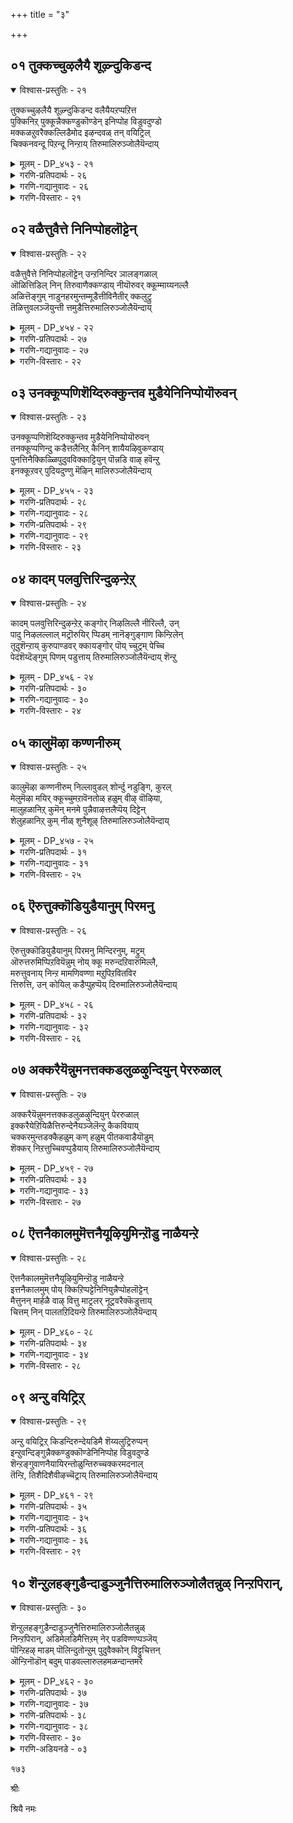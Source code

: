 +++
title = "३"

+++

## ०१  तुक्कच्चुऴलैयै शूऴ्न्दुकिडन्द

<details open><summary>विश्वास-प्रस्तुतिः - २१</summary>

तुक्कच्चुऴलैयै शूऴ्न्दुकिडन्द वलैयैयऱप्पऱित्त  
पुक्किनिऱ् पुक्कून्नैक्कण्डुकॊण्डेन् इनिप्पोह विडुवदुण्डो  
मक्कळऱुवरैक्कल्लिडैमोद इऴन्दवळ् तन् वयिट्रिल्  
चिक्कनवन्दू पिऱन्दू निन्ऱाय् तिरुमालिरुञ्जोलैयॆन्दाय्
</details>

<details><summary>मूलम् - DP_४५३ - २१</summary>

तुक्कच्चुऴलैयै शूऴ्न्दुकिडन्द वलैयैयऱप्पऱित्त  
पुक्किनिऱ् पुक्कून्नैक्कण्डुकॊण्डेन् इनिप्पोह विडुवदुण्डो  
मक्कळऱुवरैक्कल्लिडैमोद इऴन्दवळ् तन् वयिट्रिल्  
चिक्कनवन्दू पिऱन्दू निन्ऱाय् तिरुमालिरुञ्जोलैयॆन्दाय्
</details>

<details><summary>गरणि-प्रतिपदार्थः - २६</summary>

तुक्कम्=दुःखगळॆम्ब, शुऴलैयै=सुळियल्लिये, शूऴ्न्दु=हॊक्कु, सिक्किकॊण्डु, किडन्द=बिद्दिरुव, वलैयै=बलॆयन्ने, अऱ=कत्तरिसि होगुवन्तॆ, पऱित्तु=कित्तॆसॆदु, पुक्किनिल्=हॊक्क मनॆयन्नु, पुक्कू=हॊक्कू, उन्नै=निन्नन्नु,कण्डुकॊण्डेन्= कण्डुकॊण्डॆनु, इनि=इन्नु, पोह=होगुवुदक्कॆ, विडुवदु=बिडुवुदु, उण्डे=आगुवुदे?, मक्कळ्=मक्कळु, अऱुवरै= आरुमन्दियन्नु, कल् इडै=कल्लिन स्थळदल्लि, मोद=अप्पळिसलु, इऴन्दवळ् तन्=दुःखियादवळ, वयिट्रिल्=हॊट्टॆयल्लि, चिक्कन=बेगनॆ, वन्दु=बन्दु, पिऱन्दु=हुट्टि, निन्ऱाय्=नॆलसिदॆ, तिरुमालिरुञ्जोळै=तिरुमालिरुञ्जोलैय, ऎन्दाय्=नन्न स्वामिये.
</details>

<details><summary>गरणि-गद्यानुवादः - २६</summary>

दुःखगळॆम्ब सुळिगळल्लिये हॊक्कू सिक्किकॊण्डुबिद्दिरुव बलॆयन्ने कत्तरिसिहोगुवन्तॆ कित्तॆसॆदु, हॊक्क मनॆयन्नु हॊक्कू, निन्नन्नु कण्डुकॊण्डॆनु. इन्नुहोगुवुदक्कॆ बिडुवुदुण्टे? आरुमक्कळन्नु कल्लिन मेलॆ अप्पळिसलु दुःखगॊण्डवळ हॊट्टॆयल्लि बेगनॆ बन्दु सेरि, हुट्टि, नॆलॆसिरुवॆ, तिरुमालिरुञ्जोलैय नन्न स्वामिये.\(१\)
</details>

<details><summary>गरणि-विस्तारः - २१</summary>

आऴ्वाररु इल्लि सुन्दरवाद रूपकवॊन्दन्नु बळसिकॊण्डिद्दारॆ. बलॆबीसुववनु मीनुगार. बलॆबीसुवुदु आळवागि हरियुव नीरिरुव स्थळदल्लि अथवा निन्तिरुव नीरिनल्लि. बलॆयल्लि दॊड्डदॊड्ड मीनुगळन्नु हिडिदुहाकबहुदु ऎम्बुदे प्रयोजन. सुळियिरुव प्रवाहदल्लि बलॆहॊक्करॆ इन्नू ऒळ्ळॆयदु. हॆचु मीनन्नु हिडियबहुदु. ऒन्दु वेळॆ बलॆ कित्तुहोदरो? आशॆयॆल्ला निराशॆयागुवुदल्लवे? मानव देहदल्लि वासिसुव आत्मने मीनुगार. देहवे बलॆ. बाळे बहळ आळवाद हरियुव नीरु. दुःख्हगळे सुळिगळु. बलॆयन्नु बीसि, अदन्नु सुळियल्लि सिक्किसि, पडॆयबेकॆन्नुव प्रयोजनवे प्रापञ्चिक सुखवॆम्ब मीनुगळु.

सामान्यजनरिगॆ इष्टु साकु. प्रापञ्चिक सुखवॆम्बुदु ऎष्टे अल्पवॆनिसिरलि, अदन्नुपडॆदुकॊळ्ळुवुदरल्लि बाळन्ने सवॆसिदरू सन्तोषवे. आऴ्वाररिगॆ हागागदु. अवरु बीसिद बलॆयन्नु सुळियल्लि सिक्किसुवुदर बदलागि

१६०

अदन्नु तावे कत्तरिसि हाकिदरु. संसार सुखवन्नु व्यर्थवागि अरसुव आशॆयन्नु बिट्टुकॊट्टरु. भगवन्तनन्नु काणबेकॆम्ब हिरियाशॆयिन्द भगवन्तने स्वतः नॆलसिरुव देहद हृदयान्तराळदल्लि अवनन्नु कष्टपट्टु कण्डुकॊण्डरु. तावु कण्डुकॊण्ड भगवन्त तम्मल्लिये उळीयलि, तावु अवनन्नु बिट्टुकॊडबारदु ऎन्दु, भक्तियिन्द, अवनन्नु अल्लिये उळिसिकॊण्डरु.

निवृत्तिमार्गद हिरिमॆ. मुक्तणि अन्त्यकालदल्लादरू सन्यास अवश्यवॆन्दु आचार्यरु हेळुवुदरिन्दले आ मार्गद हिरिमॆ-आदरे अवरू सद्गृहस्थरन्नु कन्दल्लि आदर तोरि आनन्दगॊळ्ळुवरु.

आ भगवन्तनो बेरॆ यारू अल्ल. आरु मक्कळन्नु हॊलॆ मनॆयल्ले कळॆदुकॊण्डु, अवुगळन्नु अण्ण कंसनु नॆलक्कॆ\(कल्लिगॆ\)बडिदु कॊल्लुवुदन्नु कण्णार कण्डु, अपारवाद व्यथॆयन्नु अ नुभविसुत्तिद्द देवकि देविय दुःख निवारणॆ माडुवुदक्कागि अवळ हॊट्टॆयल्लि अवतरिसि बन्द साक्षात् श्रीकृष्णने अवनु\! आऴ्वारर मत्तु आर्तभक्तर दुःखनिवारणॆ माडलारने आ स्वामि?
</details>

## ०२  वळैत्तुवैत्ते निनिप्पोहलॊट्टेन्

<details open><summary>विश्वास-प्रस्तुतिः - २२</summary>

वळैत्तुवैत्ते निनिप्पोहलॊट्टेन् उन्ऱनिन्दिर ञालङ्गळाल्  
ऒळित्तिडिल् निन् तिरुवाणैक्कण्डाय् नीयॊरुवर् क्कूम्माय्यनल्लै  
अळित्तॆङ्गुम् नाडुनहरमुन्तम्मूडैत्तीविनैतीर् क्कलुट्रु  
तॆळित्तुवलञ्जॆयुन्ती त्तमुडैत्तिरुमालिरुञ्जोलैयॆन्दाय्
</details>

<details><summary>मूलम् - DP_४५४ - २२</summary>

वळैत्तुवैत्ते निनिप्पोहलॊट्टेन् उन्ऱनिन्दिर ञालङ्गळाल्  
ऒळित्तिडिल् निन् तिरुवाणैक्कण्डाय् नीयॊरुवर् क्कूम्माय्यनल्लै  
अळित्तॆङ्गुम् नाडुनहरमुन्तम्मूडैत्तीविनैतीर् क्कलुट्रु  
तॆळित्तुवलञ्जॆयुन्ती त्तमुडैत्तिरुमालिरुञ्जोलैयॆन्दाय्
</details>

<details><summary>गरणि-प्रतिपदार्थः - २७</summary>

वळैत्तु=प्रदक्षिणॆ, वैत्तेन्=माडिद्देनॆ \(सुत्तु कट्टिद्देनॆ\), इनि=इन्नु, पोहल्=होगलु, ऒट्टेन्=बिडलॊल्लॆ, उन् तन्=निन्न, इन्दिरञालङ्गळाल्=इन्द्रजालगळिन्द, ऒळित्तिडिल्=\(नीनु\) मरॆयादरॆ, निन्=निन्न, तिरु=श्रीदेविय, आणै=आणॆ, कण्डाय्=कण्डॆया, नी=नीनु, ऒरुवर् क्कूम्=यारॊब्बरिगू, मॆय्यम्=सहजवादवनु, अल्लै=अल्ल, नाडुम्=हळ्ळियन्नू, नहरमुम्=नगरवन्नु, ऎङ्गुम्=ऎल्ल कडॆयल्लियू, अळित्तु=आशॆयिन्द, तम्मूडैय=तम्म तम्म \(अवरवर\), तीविनै=दुष्कृत्यगळन्नु, तीर् क्क=बगॆहरिसलु, उट्रु=सत्यवागि, तॆळित्तु=परिशुद्धव्रागि, वलम्=प्रदक्षिणॆ, शॆय्युम्=माडुवन्थ, तीर् त्तमुडै=तीर्थवुळ्ळ, तिरुमालिरुञ्जोलै=तिरुमालिरुञ्जोलैय, ऎन्दाय्=तन्दॆये.
</details>

<details><summary>गरणि-गद्यानुवादः - २७</summary>

निन्नन्नु सुत्तुकट्टिद्देनॆ. इन्नु होगगॊडुवुदिल्ल. निन्न इन्द्रियजालगळिन्द मरॆयागुवॆयॆन्दरॆ निन्न श्रीदेविय आणॆ कण्डॆया. यारॊब्बरिगू नीनु सहकवादवनल्ल. देशद ऎल्ला भागगळल्लियू आशॆपट्टु, तम्म तम्म
</details>

<details><summary>गरणि-विस्तारः - २२</summary>

१६१

पापकर्मगळन्नु बगॆहरिसिकॊळ्ळलु सत्यवागि परिशुद्धवागि प्रदक्षिणॆ माडुवन्थ तीर्थवन्नुळ्ळ तिरुमालिरुञ्जोलैय तन्दॆये.\(२\)

नाडिन ऎल्ल भागगळिन्दलू तिरुमालिरुञ्जोलै ऎम्ब पवित्रस्थळक्कॆ भक्तरु यात्रार्थिगळागि बरुत्तारॆ. अवर नाना पापकर्मगळन्नॆल्ला अल्लि तॊडॆदुहाकुवुदे अदर उद्देश. अदक्कॆ तक्क “तीर्थ” वू अल्लिदॆ. अदरल्लि मिन्दरॆ साकु, सत्यवागियू परिशुद्धरागुत्तारॆ. अनन्तर अवरु बॆट्टद मेलॆ नॆलॆसिरुव भगवन्तनिगॆ प्रदक्षिणॆ माडिदरॆ पापगळॆल्लवू कळॆदु होगुवुदु. इदु सत्य. इदे आ पवित्रक्षेत्रद हॆग्गळिकॆ.

आऴ्वाररु हेळुत्तारॆ- स्वामी नानू पवित्रतीर्थदल्लि मिन्दिद्देनॆ. निन्नन्नु बलवन्दिद्देनॆ\(प्रदक्षिणॆ माडिद्देनॆ\). इदरिन्द निनगॆ दिग्बन्धन माडिद्देनॆ. निन्नन्नु इल्लिन्द होगगॊडुवुदिल्ल. नीनु मायावि. निन्न इन्द्रजालगळिन्द नीनु मरॆयागि बिडबल्लॆ. अदक्कू नानु अवकाश कॊडुवुदिल्ल.नीनेनादरू हागॆ ननगॆ मोसमाडहोदॆयो, इको, निन्न श्रीदेविय मेलण आणॆ. नीनु यारॊन्दिगू सहजवागि नडॆदुकॊळ्ळुववनल्ल. अदन्नरितुकॊण्डे निनगॆ ई ऎरडु बगॆय दिग्बन्धन.

“आणॆ” माडुवुदु असूचानवागि नडॆदु बन्द पद्धतिये. हेगॆन्दरॆ हागॆ इदन्नु बळसुवुदल्ल. सत्यवन्नु प्रतिपादनॆ माडुवुदु. सत्यक्कॆ कट्टिबीळुवंयतॆ माडुवुदु. सत्यवागि आडिद मातिनन्तॆ नडॆदुकॊळ्ळुवुदु, अदक्कॆ भङ्गतरदन्तॆ नोडिकॊळ्ळुवुदु- इवु ’आणॆ’य उद्देश. इल्लि आऴ्वाररुश्रीदेविय मेलॆ आणॆयिट्टु तम्मन्नु बिट्टु मरॆयागबारदॆन्दु भगवन्तनन्नु बेडिकॊळ्ळुत्तारॆ. इब्बर नडुवॆ आगुव मातन्नु, अत्यन्त प्रियराद मत्तॊब्बर हॆसरन्नु साक्षियागिट्टुकॊण्डु, सत्यवागि इब्बरू परिपालिसबेकॆम्बुदे ई “आणॆ”य कट्टुपाडु. भगवन्तनिगॆ अत्यन्त प्रियळागि, अवन वक्षदल्लिये नित्यवास माडुव श्रीदेवियन्ने साक्षिगॆ करॆद मेलॆ भगवन्तनु मातिगॆ तप्पुवुदु हेगॆ?
</details>

## ०३  उनक्कूप्पणिशॆय्दिरुक्कुन्तव मुडैयेनिनिप्पोयॊरुवन्

<details open><summary>विश्वास-प्रस्तुतिः - २३</summary>

उनक्कूप्पणिशॆय्दिरुक्कुन्तव मुडैयेनिनिप्पोयॊरुवन्  
तनक्कूप्पणिन्दु कडैत्तलैनिऱ् कैनिन् शायैयऴिवुकण्डाय्  
पुनत्तिनैक्किळ्ळिपुदुवविक्काट्टियुन् पॊन्नडि वाऴ् हवॆन्ऱु  
इनक्कूऱवर् पुदियदुण्णु मॆऴिन् मालिरुञ्जोलैयॆन्दाय्
</details>

<details><summary>मूलम् - DP_४५५ - २३</summary>

उनक्कूप्पणिशॆय्दिरुक्कुन्तव मुडैयेनिनिप्पोयॊरुवन्  
तनक्कूप्पणिन्दु कडैत्तलैनिऱ् कैनिन् शायैयऴिवुकण्डाय्  
पुनत्तिनैक्किळ्ळिपुदुवविक्काट्टियुन् पॊन्नडि वाऴ् हवॆन्ऱु  
इनक्कूऱवर् पुदियदुण्णु मॆऴिन् मालिरुञ्जोलैयॆन्दाय्
</details>

<details><summary>गरणि-प्रतिपदार्थः - २८</summary>

उनक्कू=निनगॆ, पणि=सेवॆयन्नु, शॆय्दु-माडि, ऒरुक्कुम्=इरुव, तवम्=पुण्यवन्नु, उडैयेन्=उळ्ळवनागिद्देनॆ, इनि=इन्नु मेलॆ, पोय्= हॊरगॆ होगि, 
</details>

<details><summary>गरणि-गद्यानुवादः - २८</summary>

१६२
</details>

<details><summary>गरणि-प्रतिपदार्थः - २९</summary>

ऒरुवन् तनक्कू=बेरॊब्बनिगॆ, पणिद्नु=तलॆबागि, कडैत्तलै=\(अवन\) तलॆबागिलिनल्लि, निऱ् कै=निल्लुवुदु, निन्=निन्न, हिरिमॆगॆ, अऴिवु=कॊरतॆ\(नाश\), कण्डाय्=कण्डॆया, इनम्=गुम्पु कूडिद, कुऱवर्= बॆट्ट कुरुबरु, पुनम्=बॆट्टद तप्पलिनल्लि बॆळॆद, तिनै=\(धान्यद\) तॆनॆयन्नु, किळ्ळि=कित्तुकॊण्डु, पुदु=हॊसदाद, अवि=हविस्सिनन्तॆ, काट्टि=नैवेद्य माडि, उन्=निन्न, पॊन्नडि=चिन्नदन्थ पादगळु, वाऴ्=चिरकालविरलि, ऎन्ऱु=ऎन्दु हेळुत्ता हॊगळुत्ता, पुदियदु=आ हॊस बॆळॆयन्नु, उण्णुम्=उण्णुवन्थ, ऎऴिल्=सुन्दरवाद, मालिरुञ्जोलै=तिरुमालिरुञ्जोलैय, ऎन्दाय्=नन्न तन्दॆये.
</details>

<details><summary>गरणि-गद्यानुवादः - २९</summary>

निनगॆ सेवॆ सल्लिसुत्तिरुव पुण्यवन्नु पडॆदिद्देनॆ. इन्नु मेलॆ, हॊरगॆ होगि बेरॊब्बनिगॆ तलॆबागि अवन तलॆबागिलिनल्लि निल्लुवुदु निन्न हिरिमॆगॆ कुन्दक तरुवुदु कण्डॆया. बॆट्टद कुरुबरु गुम्पुगुम्पागि बॆट्टद तप्पलिन बैलुनॆलदल्लि बॆळॆद धान्यद तॆनॆयन्नु जिगुटिकॊण्डु, हॊसदागि हविस्सन्नु अर्पिसुव रीतियल्लि अदन्नु निवेदन माडि, निन्न चिन्नदन्थ पादगळु चिरकालविरलि ऎन्दु हेळि हॊगळुत्ता आ हॊसबॆळॆयन्नु उण्णुवन्थ सॊबगिन तिरुमालिरुञ्जोलैय नन्न तन्दॆये.\(३\)
</details>

<details><summary>गरणि-विस्तारः - २३</summary>

तिरुमालिरुञ्जोळैयल्लि वासमाडुव बॆट्टकुरुबरु स्वच्छन्द जीविगळु. अवरु भगवन्तनिगॆ मात्रवे मणियुवुदु. बॆट्टद तप्पलिन बैलुनॆलदल्लि अवरु उत्तु बित्ति कष्टपट्टु बॆळॆसिद बॆळॆय तॆनॆयॊन्दन्नु जिगुटि, परमानन्ददिन्द “भगवन्ता, “निन्न दिव्यपादगळु चिरकालविरलि” ऎन्दु हेळि, आ हॊसबॆळॆयन्नु भगवन्तनिगॆ निवेदन माडि, अनन्तर तावु अदन्नु स्वीकरिसुत्तारॆ. भगवन्तन कॄपाकटाक्षदिन्दलल्लवे तावु अन्थ बॆळॆयन्नु काणुवुदु; उण्णुवुदु\! भगवन्तन अनुग्रहदिन्दलल्लवे तावु सुखदिन्द जीविसुत्तिरुवुदु\!\! अवर भावनॆ ऎष्टु पवित्र\! अवर हृदय ऎष्टु निर्मल\! अवर निवेदन ऎष्टु सरळ\! आऴ्वाररिगॆ इदु गॊत्तु. भगवन्तनल्लि तावु हेगॆ नडॆदुकॊळ्ळबेकु? अवरु तम्म जीवनवन्ने भगवन्तन सेवॆगागि मुडिपु मूडिट्टवरु. भगवन्तनिगॆ मात्रवे अवरु तलॆबागुवुदु. बेरॆ यारल्लियू सेवॆ अवरिगॆ हिडिसलु. मनुष्यनु ऎष्टे घनवन्त, सिरिवन्त, विद्यावन्तनॆनिसिकॊण्डिद्दरू सह अवनिगॆ तलॆबागुवुदे? अवन बागिलु कायुवुदे? अवन ऊळिग नडसुवुदे? इदु तम्म घनतॆगॆ तक्कद्दे? ऒन्दु वेळॆ, अन्थ सन्दर्भवॊदगिदरॆ, तावु मनुष्यन सेवकरागिरुवुदु भगवन्तन हिरिमॆगॆ कुन्दक तरुवुदिल्लवे? हीगॆल्ला आऴ्वाररु योचिसि, भगवन्तनिगॆ मात्रवे कैङ्कर्यनडसुव पुण्यवन्नु पडॆदिरुवुदु आ भगवन्तन कृपाकटाक्षद हिरिमॆये ऎन्दु तम्म परम दीनतॆयन्नु इल्लि व्यक्तपडिसिद्दारॆ.

भगवन्तनिगॆ मनुष्यनिन्द बेकादद्देनिदॆ? अवन परिशुद्धवाद , मगुविनन्थ मुग्धवाद, भक्तिपूर्णवाद हृदयवॊन्दे; अवनु जीविसुतिरुवुदु भगवन्तन अपार करुणाकटाक्षदिन्दले ऎम्ब सरळवाद भावनॆयॊन्दे. अदु अवनन्नु भगवन्तनॊन्दिगॆ ऒन्दुगूडिसिबिडुवुदु.

१६३
</details>

## ०४  कादम् पलवुत्तिरिन्दुऴन्ऱेऱ्

<details open><summary>विश्वास-प्रस्तुतिः - २४</summary>

कादम् पलवुत्तिरिन्दुऴन्ऱेऱ् कङ्गोर् निऴलिल्लै नीरिल्लै, उन्  
पादु निऴलल्लाल् मट्रॊरुयिर् प्पिडम् नानॆङ्गुङ्गाण किन्ऱिलेन्  
तूदुशॆन्ऱाय् कुरुपाण्डवर् क्कायङ्गोर् पॊय् च्चुट्रम् पेच्चि  
पेदंशॆय्दॆङ्गुम् पिणम् पडुत्ताय् तिरुमालिरुञ्जोलैयॆन्दाय् शॆन्ऱु
</details>

<details><summary>मूलम् - DP_४५६ - २४</summary>

कादम् पलवुत्तिरिन्दुऴन्ऱेऱ् कङ्गोर् निऴलिल्लै नीरिल्लै, उन्  
पादु निऴलल्लाल् मट्रॊरुयिर् प्पिडम् नानॆङ्गुङ्गाण किन्ऱिलेन्  
तूदुशॆन्ऱाय् कुरुपाण्डवर् क्कायङ्गोर् पॊय् च्चुट्रम् पेच्चि  
पेदंशॆय्दॆङ्गुम् पिणम् पडुत्ताय् तिरुमालिरुञ्जोलैयॆन्दाय् शॆन्ऱु
</details>

<details><summary>गरणि-प्रतिपदार्थः - ३०</summary>

कादम्=गावुदगळु, पलवु=अनेकवन्नु, तिरिन्दु=तिरुगाशि, उऴन्ऱेऱ् कु=अलॆदाडिद \(ननगॆ\)वनिगॆ, इल्लै=इल्ल, नीर्=नीरु, इल्लै=इल्ल, उन्=निन्न, पादुम्=तिरुवडिगळ, निऴल्=नॆरळु, अल्लाल्=\(ऒन्दन्नु\)बिट्टरॆ, मट्रु=बेरॆ, ओर्=यावॊन्दु, उयिर् प्पु=उसिराडुव\(जीवनद चिह्नॆयिरुव\), इडम्=स्थळवन्नु, नान्=नानु, ऎङ्गुम्=ऎल्लियू, काण् हिन्ऱिल्लेन्=काणूत्तले इल्ल, तूदु=दौत्यक्कागि, शॆन्ऱाय्=\(नीनु\)होदॆ, कुरु=कौरवरिगू, पाण्डवर् क्काय्=पाण्डवरु, इवरुगळिगागि, अङ्गु=अल्लि, ओर्=ऒन्दु, पॊय्=अर्थगर्भितवाद, शुट्रम्=बळसु मातन्नु, पेच्चि=आडि, शॆन्ऱु=अल्लिन्द हॊरटु, पेदम्=भेदवन्नु, शॆय्दु=कल्पिसि, ऎङ्गुम्=ऎल्लॆल्लियू, पिणम् पडुत्ताय्=हॆणगळन्नु \(बीळिसिदॆ\)हरडिबिट्टॆ, तिरुमालिरुञ्जोलै=तिरुमालिरुञ्जोलैय, ऎन्दाय्=तन्दॆये.
</details>

<details><summary>गरणि-गद्यानुवादः - ३०</summary>

अनेक गावुदगळन्नु तिरुगाडि अलॆदाडिदवनिगॆ \(ननगॆ\)अल्लि, स्वल्पवादरू नॆरळूइल्ल नीरू इल्ल. निन्न तिरुवडिगळ नॆरळॊन्दन्नु बिट्टरॆ बदुकिन चिह्नॆयिरुव बेरॆ यावॊन्दु स्थळवन्नू नानु काणुत्तलिल्ल. नीनु कुरुपाण्डवरुगळीगागि दौत्यवन्नु नडसि, अल्लि ऒन्दु बळसु मातन्नाडि, अल्लिन्द हॊरटु, भेदवन्नु कल्पिसि, ऎल्लॆल्लियू हॆणगळन्नु बीळीसि बिट्टॆयल्ला, तिरुमालिरुञ्जोलैय नन्न तन्दॆये.\(४\)
</details>

<details><summary>गरणि-विस्तारः - २४</summary>

“नॆरळु-नीरु-” दारिहोकनिगॆ दारियल्लि क्षणकाल तङ्गुवुदक्कॆ, विश्रान्ति पडॆयुवुदक्कॆ, निर्भयवागिरुवुदक्कॆ बेकाद ऒन्दु सदाश्रय “नॆरळु”. अल्लि, तन्न दाहवन्नु शमनमाडिकॊळ्ळुवुदक्कॆ, आयासवन्नु कळॆयुवुदक्कॆ बेकादद्दु “नीरु”. उणिसिगिन्तलू नीरु मुख्य. अनेकानेक गावुदगळन्नु नडॆदु आयासगॊण्डवनिगन्तू बेकादवु ई ऎरडी- नॆरळू-नीरू.

१६४

आऴ्वारर्य् हेळुव ई मातुगळु. आध्यात्मिक अर्थवुळ्ळद्दु ऎन्नबहुदु. हुट्टिद क्षणदिन्द सायुव कडॆयुसिरिनवरॆगॆ ऎन्दरॆ मनुष्यन आयुस्सन्नु भूमिय मेलॆ कळॆयुत्तानॆ. अदु अवन ई लोकद बदुकु. आऴ्वाररु हेळुत्तारॆ- नन्न तन्दॆये, नानु हुट्टिदन्दिनिन्द इदुवरॆगॆ इहलोकद जीवनयात्रॆगागि लॆक्कविल्लदष्टु गावुदगळ प्रयाणवन्नु मुगिसिद्देनॆ. ननगॆ निजवाद बदुकिन चिह्नॆयॆम्बुदु इरुव स्थळ ऎल्लियू कण्डुबन्दिल्ल. ई लोकदल्लि ननगॆ सदाश्रयवॆम्बुदे कण्डुबन्दिल्ल. निन्न तिरुवडिगळन्ने नानु आश्रयवागि कोरि, कोरि ई बाळन्नु नडसुत्तिद्देनॆ. निन्नन्नु सेरुव मार्ग्वन्नु नीने ननगॆ तोरिसु. निन्न् अतिरुवडिगळ तण्णॆळलिनल्लि नानु निश्चिन्तनागिरुवन्तॆ अनुग्रहिसु.

“दूतनागि होगि, बळसु मातनाडि”- तमगॆ सल्लबेकाद अर्ध राज्यवन्नु तमगॆ हिन्तिरुगिसबेकॆन्दु दौत्यमाडलु पाण्डवरु श्रीकृष्णनन्नु दुर्योधनन बळिगॆ कळुहिसिदरु. कृष्णनु हस्तिनावतियल्लि नेरवागि दुर्योधनन बळिगॆ होगलिल्ल. अवनु सिद्धपडिसि कादुकॊण्डिद्द अवन आतिथ्यवन्नू स्वीकरिसलिल्ल. अदक्कॆ बदलागि, विदुरन मनॆगॆ होदनु. अवन बड आतिथ्यवन्नु पडॆदु तृप्तिपट्टनु. दुर्योधननिगॆ इदु तिळियितु. तनगॆ हीगॆ अपमान माडबहुदे ऎन्दु खतिगॊण्डनु. अवनु कृष्णनन्नु कण्डु “शूद्रन मनॆय बड आतिथ्य निनगॆ हेगॆ ऒग्गितु, पुण्डरीकाक्ष?” ऎन्दु कृष्णनन्नु मूदलिसि केळिदनु. अदक्कॆ कृष्णनॆन्दद्दु- “ दुर्योधना, ननगॆ कौरवरू पाण्डवरू समरल्लवे?नीविब्बरू ओग परस्पर शत्रुगळन्तॆ वर्तिसुत्तिद्दीरि. निम्मिब्बर नडुवॆ सन्धि नडसि निम्मिब्बरिगू ऒळ्ळॆयदन्नु माडलु बन्दिरुववनु नानु. निन्न मनॆयल्लि ईग आतिथ्यवन्नु स्वीकरिसुवुदु “दूट”नाद ननगॆ तक्कद्दे? यार पक्षवन्नू वहिसद विदुरन मनॆगॆ ननौ होदॆ. इदरल्लि तप्पेनिदॆ? ऎल्लि हॄदय शुद्धवागिदॆयो, ऎल्लि गौरवविदॆयो, ऎल्लि आदरविदॆयो, ऎल्लिआडम्बरद सुळिवे इल्लवो अल्लिय आतिथ्य ऎष्टू बडतनद्दे आदरू अदे ननगॆ इष्ट. कोपगॊळ्ळबेड.” अर्थगर्भितवाद बळसुमातुगळिवु. दुर्योधन सिद्धपडिसिद्द आतिथ्य कृष्णन अभिप्रायगळॆल्लक्कू विरुद्धवागित्तु. मातुगळ ऒळगुट्टु दुर्योधननिगॆ हॊळॆयलिल्ल. अवन विषयय तुम्बिद हृदयवे अदक्कॆ कारण.

कृष्णन रायभार नडॆयितु, दिट. आदरॆ, अदरिन्द बन्दद्दु महाभारत युद्धवे.\\

“भेदवन्नु कल्पिसि”- युद्धक्कॆ मुञ्चॆ सिद्धतॆगळल्लवे? दुर्योधननु कृष्णन सहायवन्नु कोरलु बन्दनु. अर्जुननू अदे कार्यक्कागिये बन्दनु. आग, कृष्णनु निद्दॆ माडुत्तिद्द. मॊदलु बन्द दुर्योधननु कृष्णन शयनागारदल्लि तलॆय कडॆइद्द ऒन्दु आसनदल्लि कुळितुकॊण्डनु. आमेलॆ बन्द अर्जुननिगॆ आसनविल्लद्दरिन्द, कृष्णन मञ्चद मेलॆये ,अवन पादद बळुकुळित. कृष्ण निद्दॆयिन्द तिळिदॆद्दु, मॊदलु गमनिसिद्दु अर्जुननन्नु, अवनन्नु मातनाडिसिद

१६५

बळिक दुर्योधननन्नु कण्डु कुशल प्रश्नॆ माडिद. अवरिब्बर नडुवॆ कल्पिसिद मॊदलनॆय भेद इदु. इब्बरू कृष्णन सहायवन्नु कोरिदरु. अदक्कॆ कृष्णनॆन्द- “नानु युद्धमाडुवुदिल्ल, सहायकनागि मात्रवे इरतक्कवनु. इन्थ नानु बेके? नन्नल्लि मूरु अक्षौहिणि सैन्यविदॆ. युद्धक्कॆ सिद्धवागिदॆ. अदु बेके? योचिसि, केळि “जनबलवन्नु नम्बिद्द दुर्योधन सैन्यवन्नु कोरिद. अर्जुननुकृष्णनन्नुमात्रवे कोरिद. कृष्णनु मॊदलु माडिद भेदद बीझ, हीगॆ बॆळॆयितु. इदर फलवए भीकर महाभारतयुद्ध. रणरङ्गदल्लि ऎल्लॆल्लि नोडिदरू हॆणगळे. १८ अक्षोहिणि सेनॆ-भूभार इळिसिद.

भगवन्त रक्षकनू हौदु; प्रळयकनू हौदु. अनन्य शरणरिगॆ अवनु नॆच्चिन रक्षक; ऎदुरुबिद्दवरिगॆ अवनु प्रळयान्तकने.
</details>

## ०५  कालुमॆऴा कण्णनीरुम्

<details open><summary>विश्वास-प्रस्तुतिः - २५</summary>

कालुमॆऴा कण्णनीरुम् निल्लावुडल् शोर्न्दु नडुङ्गि, कुरल्  
मेलुमॆऴा मयिर् क्कूच्चुमऱावॆनतोळ् हळुम् वीऴ् वॊऴिया,  
मालुहळानिऱ् कुमॆन् मनमे पुन्नैवाऴत्तलैप्पॆय् दिट्टेन्  
शेलुहळानिऱ् कुम् नीळ् शुनैशूऴ् तिरुमालिरुञ्जोलैयॆन्दाय्
</details>

<details><summary>मूलम् - DP_४५७ - २५</summary>

कालुमॆऴा कण्णनीरुम् निल्लावुडल् शोर्न्दु नडुङ्गि, कुरल्  
मेलुमॆऴा मयिर् क्कूच्चुमऱावॆनतोळ् हळुम् वीऴ् वॊऴिया,  
मालुहळानिऱ् कुमॆन् मनमे पुन्नैवाऴत्तलैप्पॆय् दिट्टेन्  
शेलुहळानिऱ् कुम् नीळ् शुनैशूऴ् तिरुमालिरुञ्जोलैयॆन्दाय्
</details>

<details><summary>गरणि-प्रतिपदार्थः - ३१</summary>

कालुम्=कालुगळु, ऎऴा=एळलारवु, कण्णनीरुम्=कण्णीरु, निल्ला=निल्लदु, उडल्=देहवु, शोर्न्दु=शक्तिगुन्दि, नडुङ्गि=नडुगुत्तिदॆ, मेलुम्=अल्लदॆ, कुरल्=स्वरवु, ऎऴा=हॊरडुवुदिल्ल, मयिल्=कूडलु, कूच्चुम्=निमिरुवुदु, अऱा=मुगिदिल्ल, ऎन=नन्न, तोळ् हळुम्=तोळुगळू, वीऴ् वु=बिद्दुहोगुविकॆयन्नु, ऒऴिया=बिट्टरॆ, माल्=हॊरिमॆय पर्वतवु, उहळा=हत्तुवुदक्कागदॆ\(पडॆयलारदन्तॆ\), निऱ् कुम्=निन्तिदॆ, ऎन्=नन्न, मनम्=मनस्सिन, एवु=उत्साहदिन्द, उन्नै=निन्नॊडनॆ, वाऴ=बाळलु, तलैप्पॆय् दिट्टेन्=शेरिबिट्टॆनु, शेल्=मीनुगळु, उहळा=होगलारदॆ, निऱ् कुम्=निन्तिरुव, नीळ्=विस्तारवाद, शुनै=\(कॆरॆ\) कॊळगळिन्द, शूऴ्=सुत्तुवरिदिरुव, तिरुमालिरुञ्जोलै=तिरुमालिरुञ्जोलैय, ऎन्दाय्=नन्न तन्दॆये.
</details>

<details><summary>गरणि-गद्यानुवादः - ३१</summary>

कालुगळु एळवु; कण्णीरु निल्लदु; देहवु शक्तिगुन्दि नडुगुत्तिदॆ. अल्लदॆ स्वरवु हॊरडुवुदिल्ल; कूदलु निमिरुवुदु मुगिदिल्ल; नन्न तोळुगळु बिद्दु होगुत्तिवॆ; हिरिमॆय बॆट्टवु पडॆयलारदन्तॆ निन्तिदॆ; नन्न मनस्सिन
</details>

<details><summary>गरणि-विस्तारः - २५</summary>

१६६

उत्साहदिन्द निन्नॊडनॆ बाळलु सेरिबिट्टॆनु; मीनुगळु तप्पिसिकॊण्डुहोगलारदॆ निन्तिरुव विस्तारवाद कॆरॆ कॊळगळिन्द सुत्तुवरिदिरुव तिरुमालिरुञ्जोलैय नन्न तन्दॆये.\(५\)

आऴ्वाररु तम्म देहद अभद्र परस्थितियन्नू बॆट्टद औन्नत्यवन्नू मॊदलु विवरिसिहेळुत्तारॆ. अवन मनस्सादरो तवकगॊण्डु, बॆट्टद मेलॆ नॆलॆसिरुव भगवन्तनन्नु सेरिकॊण्डुबिट्टिदॆ. अदे उत्साहदिन्द बलगुन्दि बॆट्टवन्नु हत्तलारदॆ बुद्दिहोगुवन्थ अवर देहवू बॆट्टवन्नु हत्तुवन्तागुत्तदॆ. अल्लि स्वामियन्नु सेरिकॊळ्ळुवन्तागुत्तदॆ. दृढवाद उत्साहवू प्रयत्नवू इद्दरॆ, यावुदन्नु तानॆ माडुवुदक्कागुवुदिल्ल?
</details>

## ०६  ऎरुत्तुक्कॊडियुडैयानुम् पिरमनु

<details open><summary>विश्वास-प्रस्तुतिः - २६</summary>

ऎरुत्तुक्कॊडियुडैयानुम् पिरमनु मिन्दिरनुम्, मट्रुम्  
ऒरुत्तरुमिप्पिऱवियॆन्नुम् नोय् क्कू मरुन्दऱिवारुमिल्लै,  
मरुत्तुवनाय् निन्ऱ मामणिवण्णा मऱुपिऱवितविर  
त्तिरुत्ति, उन् कोयिल् कडैप्पुहप्पॆय् दिरुमालिरुञ्जोलैयॆन्दाय्
</details>

<details><summary>मूलम् - DP_४५८ - २६</summary>

ऎरुत्तुक्कॊडियुडैयानुम् पिरमनु मिन्दिरनुम्, मट्रुम्  
ऒरुत्तरुमिप्पिऱवियॆन्नुम् नोय् क्कू मरुन्दऱिवारुमिल्लै,  
मरुत्तुवनाय् निन्ऱ मामणिवण्णा मऱुपिऱवितविर  
त्तिरुत्ति, उन् कोयिल् कडैप्पुहप्पॆय् दिरुमालिरुञ्जोलैयॆन्दाय्
</details>

<details><summary>गरणि-प्रतिपदार्थः - ३२</summary>

ऎरुदु=ऎत्तन्नु, कॊडि=ध्वजचिह्नॆयागि, उडैयानुम्=उळ्ळवनू, पिरमनुम्=ब्रह्मनू, इन्दिरनुम्=देवेन्द्रनू, मट्रुम्=इतर, ऒरुत्तरुम्=देवतॆगळू, इ पिऱवि=ई हुट्टु, ऎन्नुम्=ऎन्नुव, नोय् क्कू=रोघक्कॆ, मरुन्दु=औषधियन्नु, अऱिवार्=अरितिरुववरु, इल्लै=इल्ल, मरुत्तवन्=वैद्यनु, आय्=आगि, निन्ऱ=निन्तिरुव, मा=दिव्यवाद, मणिवण्णा=इन्द्रनीलमणिय बण्णदवने, मऱु=मत्तॊन्दु, पिऱवि=हुट्टु, तविर=तप्पिसुवुदक्कगि, तिरुत्ति=सरि\(क्रम\)पडिसि, उन्=निन्न, कोयिल्=देवालयद, कडैपुह=बागिलन्नु ऒळहोगुवन्तॆ, पॆय्=अनुग्रहिसु, तिरुमालिरुञ्जोलै=तिरुमालिरुञ्जोलैय, ऎन्दाय्=नन्न तन्दॆये.
</details>

<details><summary>गरणि-गद्यानुवादः - ३२</summary>

ऎत्तन्नु ध्वजदल्लि उळ्ळवनू, ब्रह्मनू, देवेन्द्रनू, इतर देवतॆगळू ई हुट्टु ऎम्ब रोगक्कॆ औषधियन्नु अरियरु. वैद्यनागि निन्तिरुव महानीलमणिवण्णने, मत्तॊन्दु हुट्टुबरदन्तॆ \(नन्नन्नु\)क्रमपडिसि, निन्न देवालयद बागिलन्नु ऒळहोगुवन्तॆ अनुग्रहिसु, तिरुमालिरुञ्जोलैय, नन्न तन्दॆये.\(६\)
</details>

<details><summary>गरणि-विस्तारः - २६</summary>

ऎत्तन्नु तन्न ध्वजद चिह्नॆयागि उळ्ळवनु महेश्वरनु, वृषध्वजनू

१६७आवने; वृषभवाहननू अवने; जगत्कार्यगळल्लि लयकार्य अवनदु. सृष्टिकार्यवन्नु निर्वहिसुववनु चतुर्मुख ब्रह्मनु. देवतॆगळिगॆ ऒडॆय देवेन्द्र. अष्तदिक्पालकरल्लि ऒब्बनु. इतर दिक्पालकरू इन्द्रनष्टे गण्यरु.

“ई हुट्टु ऎम्ब रोग-- भूमिय मेलॆ हुट्टिदवनु सायुवनु; सत्तवनु मत्तॆ हुट्टुवनु. हुट्टु-सावु ऎम्बुदन्नु ऒन्दु भयङ्करवाद नीरिन सुळिगॆ होलिसुत्तारॆ. सुळिगॆ सिक्किद्दु सुळियल्ले बहुकाल तॊळलुत्ता इरबेकादद्दे. इदरिन्द तप्पिसिकॊळ्ळुवुदुअष्टु सुलभवेनल्ल. “हुट्टु ऎम्ब रोग” ऎन्दु वर्णिसिरुवुदु ई तॊळलिकॆये. ई रोघक्कॆ इडिय ब्रह्माण्डदल्लिरुव जीविगळॆल्लरू बद्धरु. सृष्टिकर्तनाद चतुरुमुख ब्रह्मनिगू इदु तप्पिद्दल्ल. ब्रह्मनिन्द हिडिदु, सृष्टियल्लि दॊड्डदु चिक्कदु ऎन्नदॆ ऎल्ल जीविगळिगू ई हुट्टु-साविन रोग अण्टिकॊण्डिदॆ.

आऴ्वाररु हेळुत्तारॆ-”अवरल्लि यारिगू ई हुट्टु ऎम्ब रोगक्कॆ चिकित्सॆ तिळियदु. भगवन्त, नीनॊब्बने अदन्नु निवारिसबल्ल घनचिकित्सक. ननगॆ इन्नॊन्दु जन्मबरदन्तॆ नन्नन्नु सरिपडिसु. परिशुद्धवाद निन्न देवालयवन्नु होगुवन्तॆ ननगॆ अनुग्रह माडु”.

जन्मगळु मत्तॆ मत्तॆ मरळुवुदु तानु माडिद कर्मफलदिन्द. कर्मफल ऎन्दरॆ पापपुण्यगळु. तानु गळिसिद्दन्नु ताने उण्णबेकु. उण्डे अदनु सवॆसबेकु. ऒन्दु जन्मदल्लि माडिद्दनु अदे जन्मदल्लि कळॆयलु आगदिद्दरॆ, उळिदिद्दन्नु कळॆयुवुदक्कॆ मत्तॊन्दु जन्मवॆत्तबेकु. आदरॆ हॊसजन्मदल्लि\(ऎत्तिद जन्मदल्लि\) पाप माडुवुदिल्लवे? खण्डितवागि माडुत्तानॆ. अदु हिन्दिन पापराशिगॆ कूडिकॊळ्ळुत्तदॆ. अदन्नु बॆळॆसुत्तदॆ. हीगॆ, ऒन्दॊन्दु जन्मदल्लू हिन्दिन जन्मगळ पापफलवन्नु उण्डु सवॆसुत्ता होगुवुदु; मत्तॆ पाप माडुवुदु; इन्नॊन्दु जन्मक्कॆ दारिमाडिकॊळ्ळुवुदु. हीगॆ उण्टागुवुदे कॊनॆयिल्लद हुट्टु साविन सुळि.

इदरिन्द पारागुवुदु हेगॆ? भगवन्तन कृपाकटाक्षवन्नु दॊरकिसिकॊळ्ळुवुदक्कॆ सतत प्रयत्नवॊन्दे उपाय. अदु दॊरकितॆन्दरॆ अवनु कृतार्थनाद\! ई कारणदिन्दले आऴ्वाररु भगवन्तनन्नु कृपॆतोरॆन्दु बेडिकॊळ्ळुवुदु.

“निन्न देवालयद बागिलन्नु होगुवन्तॆ”- भगवन्तनिरुव देवालय ऒन्दु परिशुद्धवाद पवित्रवाद स्थळ. अल्लि ऎल्लरिगू स्थळविदॆ, दिट. आदरॆ, भगवन्तन सेवॆ सल्लिसुव कार्यदल्लि तॊडगुवुदु ऎल्लरिन्दलू आगद कॆलस. भगवन्तन अनुग्रहविरुववरिगॆ अदु साध्यवागुवुदु. तिरुमालिरुञ्जोलै बॆट्टद मेलण देवालयदल्लि सेवॆ नडसुवुदु अन्थाद्दे. आऴ्वाररु बेडुवुदु अष्टन्नु मात्रवल्ल; अवरु बेडुवुदु. ई जन्मदल्लि भगवन्तन सेवॆ सल्लिसुवुदु. अदर फलवागि भगवन्तन अनुग्रह पडॆयुवुदु. पुनर्जन्मविल्लदन्तॆ हुट्टिन रोगदिन्द मुक्त”नागुवुदु. अनन्तर अमरनागि तन्न सेवॆयन्नु भगवन्तनल्लि मुन्दुवरिसुवुदु.

१६८

मुक्तनाद जीवनु हेगिरुवनु, एनु माडुवनु- ऎम्बदर बगॆगॆ विवरणॆगळिवॆ. भगवन्तन सान्निध्यवन्नु पडॆदु अल्लि निरन्तरवागि अवन पादसेवॆ सल्लिसुवुदु-भगवन्तन नित्यकिङ्करनागुवुदु आ विवरणॆगळल्लिऒन्दु. आऴ्वाररिगॆ बहु इष्टवादद्दु इदे.
</details>

## ०७  अक्करैयॆन्नुमनत्तक्कडलुळऴुन्दियुन् पेररुळाल्

<details open><summary>विश्वास-प्रस्तुतिः - २७</summary>

अक्करैयॆन्नुमनत्तक्कडलुळऴुन्दियुन् पेररुळाल्  
इक्करैयेऱियिळैत्तिरुन्देनैयञ्जेलॆन्ऱु कैकवियाय्  
चक्करमुन्तडक्कैहळुम् कण् हळुम् पीतकवाडैयॊडुम्  
शॆक्कर् निऱत्तुच्चिवप्पुडैयाय् तिरुमालिरुञ्जोलैयॆन्दाय्
</details>

<details><summary>मूलम् - DP_४५९ - २७</summary>

अक्करैयॆन्नुमनत्तक्कडलुळऴुन्दियुन् पेररुळाल्  
इक्करैयेऱियिळैत्तिरुन्देनैयञ्जेलॆन्ऱु कैकवियाय्  
चक्करमुन्तडक्कैहळुम् कण् हळुम् पीतकवाडैयॊडुम्  
शॆक्कर् निऱत्तुच्चिवप्पुडैयाय् तिरुमालिरुञ्जोलैयॆन्दाय्
</details>

<details><summary>गरणि-प्रतिपदार्थः - ३३</summary>

अक्करै=आचॆय \(दूरद\) दड, ऎन्नुम्=ऎन्नुव, अनत्तुम्=अनर्थकारियाद, कडलुळ्=कडलिनल्लि, अऴुन्दि=मुळुगाडि, इक्करै=ई दडवन्नु, एऱि=हत्ति, इळैत्तु=आयासगॊण्डु, इरुन्देनै=इरुव नन्ननु, अञ्जेल्=अञ्जदिरु, ऎन्ऱु=ऎन्दु, कै=अभय हस्तवन्नु, कवियाय्=तोरिसिदॆयल्ला, चक्करम्=चक्रायुधवन्नु, तड=विशालवाद\(दॊड्ड\), कैहळुम्=कैगळन्नू, कण् हळुम्=कण्णुगळन्नू, पीतकम् आडैयॊडुम्=पीताम्बरवन्नू, शॆक्कर्=सन्ध्याकाशद, निऱत्तु=बण्णदन्थ, शिवप्पु=कॆम्बण्णवन्नु, उडैयाय्=उळ्ळवने, तिरुमालिरुञ्जोलै=तिरुमालिरुञ्जोलैय, ऎन्दाय्=नन्न तन्दॆये.
</details>

<details><summary>गरणि-गद्यानुवादः - ३३</summary>

आचॆय दडवॆम्ब अनर्थकारियाद कडलिनल्लि तेलिमुळुगि, निन्न अपारवाद कृपॆयिन्द ई दडवनु हत्ति आयासगॊण्डिरुव नन्नन्नु “अञ्जदिरु” ऎन्दु अभयवन्नित्तॆयल्ला, चक्रायुधवनू दॊड्डदॊड्ड कैगळन्नू कण्णुगळन्नू पीताम्बरवन्नू, सन्ध्याकाशद बण्णदन्थ कॆम्बण्णवन्नुळ्ळवने, तिरुमालिरुञ्जोलैय नन्न तन्दॆये.\(७\)
</details>

<details><summary>गरणि-विस्तारः - २७</summary>

मनुष्यनु बाळुव ई लोकक्कू अवनु सेरबेकॆन्नुव आ लोकक्कू नडुवॆ इरुवुदे संसार ऎम्ब सागर. इहलोकवासिगळन्नु अदर ईचॆय दडक्कॆ कट्टि हाकुवन्थ अनर्थकारि अदु. जनन-मरण ऎम्ब पेचिगॆ अवनन्नु सिलुकिसि अवनन्नु तॊळलिसुवुदु अदर कॆलस. भगवन्तन कृपाकटाक्षद हॊरतु ई हुट्टुसावुगळ तॊळलिकॆयिन्द अवनु निडूगडॆ हॊन्दलार. इहलोकवॆम्बुदु ऎन्दरॆ संसारसागरद ईचॆय दडवु क्रमक्रमवागि मनुष्यनिगॆ दूरदूरवागुवन्तॆ माडुवन्थाद्दू भगवन्तन कृपॆये. घोरवाद दुःखभाजनवाद संसारसागरवन्नु अदॆष्टे प्रयासवादरू सह पट्टुबिडदॆ, दाटि

१६९

अदक्कॆ आचॆय दडवॆन्निसिद भगवन्तन लोकवन्नु तलुपलेबेकादद्दू मनुष्यन कर्तव्य.

आऴ्वाररिगॆ इल्लि इहलोकवॆम्बुदु दूरद दडवायितु. भगवन्तन लोकवे अवरिगॆ ईचिद दड हत्तिरद दड. ई दडवन्नु सेरिदॆनल्ला, आयासवादरू चिन्तॆयिल्ल. अदन्नु हत्तिबिट्टॆनल्ला ऎम्ब तृप्तियू सन्तोषवू आऴ्वाररिगॆ इदॆ. आदरॆ, मनस्सिनल्लि ऒन्दु अञ्जिकॆ. इष्टुप्रयासपट्टु हत्तिद तन्नन्नु भगवन्तनु स्वीकरिसुवनो इल्लवो ऎम्ब अञ्जिकॆ. अदक्कॆ अवकाशविल्लवॆम्बन्तॆ दयामयनाद भगवन्त मुन्दॆबन्दु तन्न अभयहस्तवन्नु तोरिसुत्ता “अञ्जबेड”ऎन्नुवुदु आऴ्वारर अनन्त कृतज्ञतॆगॆ कारणवागिदॆ. आऴ्वाररु नोडुत्तारॆ-भगवन्तन कैयल्लि चक्रायुधविदॆ. अदु भक्तनन्नु सर्वकालदलू सर्वविधदल्लू रक्षिसुवुदक्कॆ सिद्धवागिदॆ. भगवन्तनिगॆ दॊड्डदॊड्ड कैगळु, विशालवाद कण्णुगळु, दिव्यसुन्दर देह. शक्तिसौन्दर्यगळ नडुवॆ तॊळगि बॆळगुव कॄपासिन्धुविन अभयवन्नु पडॆयुवुदक्कॆ आऴ्वारर पुण्यवॆष्टो\!
</details>

## ०८  ऎत्तनैकालमुमॆत्तनैयूऴियुमिन्ऱॊडु नाळैयन्ऱे

<details open><summary>विश्वास-प्रस्तुतिः - २८</summary>

ऎत्तनैकालमुमॆत्तनैयूऴियुमिन्ऱॊडु नाळैयन्ऱे  
इत्तनैकालमुम् पोय् क्किऱिप्पट्टेनिनियुन्नैप्पोहलॊट्टेन्  
मैत्तुनन् मार्हळै वाऴ् वित्तु माट्रलर् नूट्रवरैक्कॆडुत्ताय्  
चित्तम् निन् पालतऱिदियन्ऱे तिरुमालिरुञ्जोलैयॆन्दाय्
</details>

<details><summary>मूलम् - DP_४६० - २८</summary>

ऎत्तनैकालमुमॆत्तनैयूऴियुमिन्ऱॊडु नाळैयन्ऱे  
इत्तनैकालमुम् पोय् क्किऱिप्पट्टेनिनियुन्नैप्पोहलॊट्टेन्  
मैत्तुनन् मार्हळै वाऴ् वित्तु माट्रलर् नूट्रवरैक्कॆडुत्ताय्  
चित्तम् निन् पालतऱिदियन्ऱे तिरुमालिरुञ्जोलैयॆन्दाय्
</details>

<details><summary>गरणि-प्रतिपदार्थः - ३४</summary>

ऎत्तनै=ऎष्टो, कालमुम्=वर्षगळन्नू, ऎत्तनै=ऎष्टॆष्टो, ऊऴियुम्=कल्पगळन्नू, इन्ऱॊडु=इन्दिनॊडनॆ, नाळै=नाळॆ, अन्ऱे=अल्लवे?, इत्तनै=इष्टु, कालमुम्=कालवन्नू, पोय्=होगि, किऱिप्पट्टेन्=सिक्किकॊण्डु तॊळलिदॆ, इनि=इन्नु, उन्नै=निन्नन्नु, पोहलॊट्टेन्=होगगॊडुवुदिल्ल, मैत्तुनन् मार्हळै=भावमैदुनरन्नु, वाऴ् वित्तु=बाळुवन्तॆ उळिसि, माट्रलर्=शत्रुगळाद, नूट्रवरै=नूरुमन्दियन्नू, कॆडुत्ताय्=नाशपडिसिदॆ, चित्तम्=नन्न मनस्सु, निन्=निन्न, पालदु=पालिनदु, ऎन्दु, अऱिदि=अरितिरुवॆ, अन्ऱो=अलवे, तिरुमालिरुञ्जोलै=तिरुमालिरुञ्जोलैय, ऎन्दाय्=नन्न तन्दॆये.
</details>

<details><summary>गरणि-गद्यानुवादः - ३४</summary>

१७०
</details>

<details><summary>गरणि-विस्तारः - २८</summary>

ऎष्टॆष्टो वर्षगळन्नू, ऎष्टष्टो कल्पगळन्नू इन्दु, नाळॆ ऎन्दल्लवे इष्टु कालवन्नू होगि सिक्किकॊण्डु तॊळलिदॆ. इन्नु निन्नन्नु होगगॊडुवुदिल्ल. निन्न भावमैदुनरन्नु बाळुवन्तॆ उळिसि, शत्रुगळाद नूर्वरन्नू नाशपडिसिदॆयल्ला. नन्न चित्तवु निन्न पालिनदु ऎन्दु अरितिरुवॆयल्लवे तिरुमालिरुञ्जोलैय नन्न तन्दॆये.\(८\)

“जनन”ऎम्ब आकर्षणॆगॆ ऒन्दुबारि ऒळपट्टरॆ मुगियितु. अदरिन्द बिडिसिकॊण्डु हॊरबरलारदन्तॆ सिक्किबिद्दन्तॆये. बिडुगडॆगॆ बदलागि लभिसुवुदु जनन-मरणद तॊळलाटवे. ई तॊळलिकॆ इन्दु मुगियुवुदु, इल्लवे नाळॆ अदु कॊनॆगाणुवुदु ऎन्दु योचिसुत्ता, हुरुपुगॊळ्ळुत्ता, कॆलस माडिदष्टू सिक्कुवुदु हॆच्चिन तॊळलाट मात्रवे. हीगॆ कळॆयितु ई जीवनिगॆ लॆक्क माडलारदष्टु पुनर्जन्मगळु., हेगो याव सुकृत विशेषदिन्दलो काणॆ, मनस्सु भगवन्तन कडॆगॆ वालितु. भगवन्तन कृपाश्रयवू लभिसितु. अदर सवियेनॆन्दु अरिवायितु. पुनर्जन्मद कोटलॆयिन्द तप्पिसुव सदुपाय अदॊन्दे अल्लवे? भगवन्तन पादगळन्नु दृढवागि आश्रयिसिदॆ. अदन्नु इन्नु बिट्टुकॊडुवुदे इल्ल. भगवन्त शिष्टरक्षक दुष्टशिक्षक. पाण्डवरिगू कौरवरिगू अवनु माडिद्दे इदक्कॆ निदर्शन. भगवन्ता, नन्न चित्तवन्नु निन्नदागि माडिबिट्टिद्देनॆ. अदन्नु नीनु अरितवनल्लवे? नन्न तन्दॆये, कनिकरगॊण्डु नन्नन्नु उद्धरिसु; कापाडु-ऎन्नुत्तारॆ आऴ्वाररु.
</details>

## ०९  अन्ऱु वयिट्रिऱ्

<details open><summary>विश्वास-प्रस्तुतिः - २९</summary>

अन्ऱु वयिट्रिऱ् किडन्दिरुन्देयडिमै शॆय्यलुट्रिरुप्पन्  
इन्ऱुवन्दिङ्गुन्नैक्कण्डुक्कॊण्डेनिनिप्पोह विडुवदुण्डे  
शॆन्ऱङ्गुवाणनैयायिरन्तोळुन्तिरुच्चक्करमदनाल्  
तॆन्ऱि, तिशैदिशैवीऴच्चॆट्राय् तिरुमालिरुञ्जोलैयॆन्दाय्
</details>

<details><summary>मूलम् - DP_४६१ - २९</summary>

अन्ऱु वयिट्रिऱ् किडन्दिरुन्देयडिमै शॆय्यलुट्रिरुप्पन्  
इन्ऱुवन्दिङ्गुन्नैक्कण्डुक्कॊण्डेनिनिप्पोह विडुवदुण्डे  
शॆन्ऱङ्गुवाणनैयायिरन्तोळुन्तिरुच्चक्करमदनाल्  
तॆन्ऱि, तिशैदिशैवीऴच्चॆट्राय् तिरुमालिरुञ्जोलैयॆन्दाय्
</details>

<details><summary>गरणि-प्रतिपदार्थः - ३५</summary>

अन्ऱु=अन्दु, वयिट्रिल्=हॊट्टॆयल्लि, किडन्दु=बिद्दु, इरुन्दे=इरुवागले, अडिमै=सेवॆयन्नु, शॆय्यल्=माडुवुदक्कॆ, उट्रु इरुप्पन्=सिद्धवागिद्द नानु, इन्ऱु=इन्दु, वन्दु=बन्दु, इङ्गु=इल्लि, उन्नै=निन्नन्नु, कण्डुकॊण्डेन्=कण्डुकॊण्डॆनु, इनि=इन्नु, पोह=होगलु, विडुवदु=बिडुवुदु, उण्डे=साध्यवादीते? अङ्गु=अल्लिगॆ\(शोणितपुरक्कॆ\), शॆन्ऱु=होगि, वाणनै=बाणासुरन, आयिरम् तोळुम्=साविर तोळुगळन्नू, तिरुचक्करम् अदनाल्=पवित्रवाद चक्रायुधदिन्द, तॆन्ऱि=चॆदरि, तिशै तिशै=दिक्कुदिक्किगू, वीऴ=बीळुवन्तॆ, चॆट्राय्=छेदिसिदॆयल्ला
</details>

<details><summary>गरणि-गद्यानुवादः - ३५</summary>

१७१
</details>

<details><summary>गरणि-प्रतिपदार्थः - ३६</summary>

त् तिरुमालिरुञ्जोलै=तिरुमालिरुञ्जोलैय, ऎन्दाय्=नन्न तन्दॆये.
</details>

<details><summary>गरणि-गद्यानुवादः - ३६</summary>

अन्दु हॊट्टॆयल्लि बिद्दिरुवागले सेवॆयन्नु माडुवुदक्कॆ सिद्धवागिद्द नानु इन्दु इल्लिगॆ बन्दु निन्नन्नुकण्डुकॊण्डॆ. इन्नु होगलु बिडुवुदुण्टॆ? अल्लिगॆ \(शोणितपुरक्कॆ\)होगि बाणासुरन साविर तोळुगळन्नू पवित्रवाद चक्रायुधदिन्द दिक्कुदिक्किगू चॆदरि बीळुवन्तॆ छेदिसिदॆयल्ला, तिरुमालिरुञ्जोलैय नन्न तन्दॆये.\(९\)
</details>

<details><summary>गरणि-विस्तारः - २९</summary>

नानु नन्न तायिय हॊट्टॆयल्लि बिद्दिरुवागले निनगॆ सेवॆ माडलु निर्धरिसिदॆ. सत्यवागियू, आगले नानु सिद्धवादॆ. अन्दिनिन्द निन्नन्नुकण्डुकॊळ्ळुवुदक्कागि, हुडुकि,हुडुकि अलॆदाडिदॆ. इष्टु दिनगळ बळिक, इन्दु अदु ननगॆ कैगूडितु. निन्न कृपॆयिन्द नानु इल्लिगॆ बन्दॆ. ई बॆट्टद मेलॆ निन्नन्नु कण्डुकॊण्डॆ. निन्न सेवॆगॆ ई क्षणदल्ले तॊडगिदॆ. नन्नॊडॆया, इष्टु दिनगळू बवणॆगॊण्ड नन्नन्नु ईग होगगॊडुवॆया? होगॆन्नुवॆया? निन्न सेवॆगॆ स्वीकरिसलॊल्लॆया? कठिणनागिबिडुवॆया? नीनु कॄपासागरनल्लवे? हिन्दॆ नीनु शोणितपुरक्कॆ होगि, बाणासुरन साविर तोळुगळन्नू निन्न दिव्य चक्रायुधदिन्द छेदिसिदॆ. अवुगळन्नॆल्ला चॆल्लपैल्लि चॆदरि बीळुवन्तॆ माडिदॆ.\(नन्न कैबिडबेकु\). कापाडु तिरुमालिरुञ्जोलैय नन्न तन्दॆये-ऎन्नुत्तारॆ आऴ्वाररु.

गर्भवासवन्नु अनुभविसुत्तिरुव जीवनिगॆ तन्न पूर्वापरज्ञनविरुवुदॆन्दू तन्न बवणॆयेनॆन्दु तिळिदिरुवुदॆन्दू, भगवन्तनन्नु कुरितु दिव्यज्ञानविरुवुदॆन्दू, भगवत्सेवॆगॆ अवनु हातॊरॆयुत्तिरुवनॆन्दू ऒन्दु नम्बिकॆयिदॆ. आदरॆ जीवनिगॆ भूस्पर्शवाद कूडले अवनन्नुमायॆ मुसुकुवुदु. दिव्यज्ञान अळियुवुदु. भगवन्तन सेवॆय विषय मनस्सिनिन्द मायवागुवुदु. उळियुवुदादरो अज्ञानवू, ई लोकक्कॆ अवनन्नु बिगिद सङ्कोलॆयू मात्रवे. भगवन्तन कृपॆय हॊरतु ई इहलोकद पाशदिन्द बिडुगडॆ हॊम्दुवुदक्कॆ साध्यवे इल्ल.

मायावि मायॆयधिपति परमात्म-दिव्यज्ञान अळियुवन्तिद्दवरु शठगोपरु या नम्माळ्वार् ऎन्दे प्रतीति.
</details>

## १०  शॆन्ऱुलहङ्गुडैन्दाडुञ्जुनैत्तिरुमालिरुञ्जोलैतन्नुळ् निन्ऱपिरान्,

<details open><summary>विश्वास-प्रस्तुतिः - ३०</summary>

शॆन्ऱुलहङ्गुडैन्दाडुञ्जुनैत्तिरुमालिरुञ्जोलैतन्नुळ्  
निन्ऱपिरान्, अडिमेलडिमैत्तिऱम् नेर् पडविण्णप्पञ्जॆय्  
पॊन्ऱिहऴ् माडम् पॊलिन्दुतोन्ऱुम् पुदुवैक्कोन् विट्टुचित्तन्  
ऒन्ऱिनॊडॊन् बदुम् पाडवल्लारुलहमळन्दान्तमरे
</details>

<details><summary>मूलम् - DP_४६२ - ३०</summary>

शॆन्ऱुलहङ्गुडैन्दाडुञ्जुनैत्तिरुमालिरुञ्जोलैतन्नुळ्  
निन्ऱपिरान्, अडिमेलडिमैत्तिऱम् नेर् पडविण्णप्पञ्जॆय्  
पॊन्ऱिहऴ् माडम् पॊलिन्दुतोन्ऱुम् पुदुवैक्कोन् विट्टुचित्तन्  
ऒन्ऱिनॊडॊन् बदुम् पाडवल्लारुलहमळन्दान्तमरे
</details>

<details><summary>गरणि-प्रतिपदार्थः - ३७</summary>

शॆन्ऱु=होगि, उलहम्=लोकद जनरु, कुडैन्दु=मुळुगि, आडुम्=स्नानमाडुव\(आटवाडुव\), शुनै=पुण्यतीर्थगळुळ्ळ, तिरुमालिरुञ्जोलै तन्नुळ्=तिरुमालिरुञ्जोलै बॆट्टदल्लि, निन्ऱ=नॆलॆसिरुव, पिरान्=स्वामिय, अडिमेल्=पादगळ मेलॆ, अडिमै=सेवॆय, तिऱम्=विषयवागि, नेर् पड=ऒप्पुवन्तॆ, विण्णप्पम् शॆय्=भिन्नविसुव, पॊन्= बङ्गारद
</details>

<details><summary>गरणि-गद्यानुवादः - ३७</summary>

१७२
</details>

<details><summary>गरणि-प्रतिपदार्थः - ३८</summary>

तिहऴ्=कान्तिय, माडम्=महडि मनॆगळिन्द, पॊलिन्दु=तुम्बि, तोन्ऱुम्=बॆळगुत्तिरुव, पुदुवै=श्रीविल्लिपुत्तूरिन, कोन्=निर्वाहकनाद, विट्टुचित्तन्=विष्णुचित्तनु हेळिद, ऒन्ऱॊडु=ऒन्दरॊडनॆ, ऒन्बदुम्=ऒम्बत्तन्नू \(पाशुरगळन्नू\) पाड=हाडलु, वल्लार्=बल्लवरु, उलहम्=लोकगळन्नु, अळन्दान्=अळॆदवन, तमरे=अवरे.
</details>

<details><summary>गरणि-गद्यानुवादः - ३८</summary>

लोकद जनरु होगि नीरिनल्लि मुळुगि आटवाडुव पुण्यतीर्थगळुळ्ळ तिरुमालिरुञ्जोलै बॆट्टद मेलॆ नॆलॆसिरुव स्वामिय पादगळ मेलॆ माडुव सेवॆय विषयवागि ऒप्पुवन्तॆ भिन्नविसुव बङ्गारद कान्तिय महडिमनॆगळिन्द तुम्बि बॆळगुत्तिरुव श्रीविल्लिपुत्तूरिन निर्वाहकनाद विष्णुचित्तनु हेळिद हत्तु पाशुरगळन्नू हाडलु बल्लवरु लोकगळन्नळॆदवन किङ्कररे आगुत्तारॆ. \(१०\)
</details>

<details><summary>गरणि-विस्तारः - ३०</summary>

ई तिरुमॊऴिगॆ फलश्रुतियॆम्ब पाशुरद आवश्यकतॆ इल्ल. मिक्क ऒम्बत्तु पाशुरगळल्लि आऴ्वाररु भिन्नविसिकॊण्ड विषय हीगिदॆ- “भगवन्त ई संसारवे घोरवाद सागर. अदरलि दुःखद सुळिगळु हेरळवागिदॆ. ऒन्दु सुळियिन्द तप्पिदॆनॆम्ब नॆम्मदि बरुवुदरॊळगॆ मत्तॊन्दरल्लि सिक्किकॊळ्ळुवुदे आगिदॆ. आद्दरिन्द, दुःखद तॊळलिकॆ जीवनिगॆ तप्पिद्दल्ल. इदु ऒन्दु जन्मदल्लि कळॆदुहोगुवन्थाद्दल्ल. लॆक्कविल्लदष्टु जन्मगळन्ने अवुगळल्लॆल्ला अदन्नु अनुभविसलेबेकु. अदक्कागिये, हुट्टन्नु भयङ्करवाद रोगक्कॆ होळिसुवुदु. अण्टिदरॆ बिडद रीग अदु. अज्ञानवशदिन्द सिक्किबिद्द संसारवॆम्ब ई सुळियिन्द पारागबेकादरॆ ऒन्दे साधन. अदु निन्न पादगळ सदाश्रय. निन्न दिव्यपादगळ नॆरळिगागि हुडुकि हुडुकि सततप्रयत्न नडसिदॆ. निन्न कृपाकटाक्षदिन्द नीनु वासवागिरु ई देहवॆम्ब देवालयद ऒळहॊक्कु नन्न हृदयकमलदल्लिये निन्नन्नु कण्डुकॊण्डॆ. ईग ई पुण्यक्षेत्रगळल्लि निन्नन्नु काणुत्तिद्देनॆ. ऒन्दु सल कष्टपट्टु दॊरकिसिकॊण्डद्दन्नु बिट्टुकॊडलादीते? बिट्टुकॊडुवुदे इल्ल. निन्न पादगळन्ने पट्टागि हिडिदुकॊण्डिद्देनॆ. भगवन्ता नीनु परम करुणाळु. अञ्जिकॊण्डु, महामहिमनाद निन्न बळिगॆ बन्द नन्न अञ्झिकॆयन्नु नीगिसिद्दी. अभय नीडिद्दी. चक्रायुधवन्नु नन्न रक्षणॆगागि हिडिदिद्दी. निन्न सेवॆगागिये, बेरॆ याव प्रयोजनक्कू अल्लदॆ, हातॊरॆयुत्तिरुव नन्नन्नु कैहिडि. उद्धरिसु कापाडु.” ऎन्थ “ऒप्पुवन्थ” भिन्नहगळिवु\!

ऒम्बत्तु पाशुरगळ विषयवे सालदे? हत्तनॆयदू बेके? आऴ्वाररु हेळुत्तारॆ- “ऒम्बत्तरॊडनॆ ई ऒन्दन्नू सेरिसि हाडलुबल्लवरु लोकगळन्नळॆदवन किङ्कररे आगुत्तारॆ”. भगवन्तनु त्रिविक्रमनागि लोकगळन्नॆल्ला तन्न ऎरडे हॆज्जॆगळिन्द अळॆदु, मूरनॆय हॆज्जॆयिन्द महाबलियन्ने गॆल्ललिल्लवे? हागॆये संसारपाशवन्नु हरिदुहाकि, भगवन्तन आश्रयवन्नु पडॆदु नित्यसुखवन्नु अनुभविसुववरू आऴ्वारर ई तिरुमॊऴियन्नु चॆन्नागि अरितु अनुष्ठान माडुववरु.
</details>

<details><summary>गरणि-अडियनडे - ०३</summary>

तुक्क, वळैत्तु, उनक्कु, कादम्, कालुम्, ऎरुत्तु, अक्करै, ऎत्तनै, अन्ऱु, शॆन्ऱु, \(शॆन्नि\)
</details>

१७३

श्रीः

श्रियै नमः
